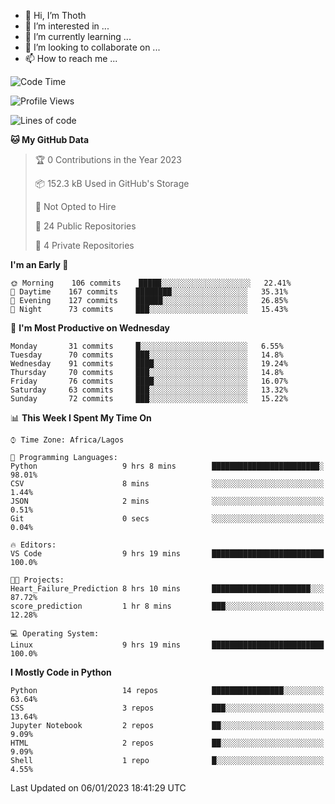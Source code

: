 <!---
thoth2357/thoth2357 is a ✨ special ✨ repository because its `README.md` (this file) appears on your GitHub profile.
You can click the Preview link to take a look at your changes.
--->

- 👋 Hi, I’m Thoth
- 👀 I’m interested in ...
- 🌱 I’m currently learning ...
- 💞️ I’m looking to collaborate on ...
- 📫 How to reach me ...




<!--START_SECTION:waka-->
![Code Time](http://img.shields.io/badge/Code%20Time-1%2C945%20hrs%2019%20mins-blue)

![Profile Views](http://img.shields.io/badge/Profile%20Views-16-blue)

![Lines of code](https://img.shields.io/badge/From%20Hello%20World%20I%27ve%20Written-26%20Million%20lines%20of%20code-blue)

**🐱 My GitHub Data** 

> 🏆 0 Contributions in the Year 2023
 > 
> 📦 152.3 kB Used in GitHub's Storage 
 > 
> 🚫 Not Opted to Hire
 > 
> 📜 24 Public Repositories 
 > 
> 🔑 4 Private Repositories  
 > 
**I'm an Early 🐤** 

```text
🌞 Morning    106 commits    █████░░░░░░░░░░░░░░░░░░░░   22.41% 
🌆 Daytime    167 commits    ████████░░░░░░░░░░░░░░░░░   35.31% 
🌃 Evening    127 commits    ██████░░░░░░░░░░░░░░░░░░░   26.85% 
🌙 Night      73 commits     ███░░░░░░░░░░░░░░░░░░░░░░   15.43%

```
📅 **I'm Most Productive on Wednesday** 

```text
Monday       31 commits     █░░░░░░░░░░░░░░░░░░░░░░░░   6.55% 
Tuesday      70 commits     ███░░░░░░░░░░░░░░░░░░░░░░   14.8% 
Wednesday    91 commits     ████░░░░░░░░░░░░░░░░░░░░░   19.24% 
Thursday     70 commits     ███░░░░░░░░░░░░░░░░░░░░░░   14.8% 
Friday       76 commits     ████░░░░░░░░░░░░░░░░░░░░░   16.07% 
Saturday     63 commits     ███░░░░░░░░░░░░░░░░░░░░░░   13.32% 
Sunday       72 commits     ███░░░░░░░░░░░░░░░░░░░░░░   15.22%

```


📊 **This Week I Spent My Time On** 

```text
⌚︎ Time Zone: Africa/Lagos

💬 Programming Languages: 
Python                   9 hrs 8 mins        ████████████████████████░   98.01% 
CSV                      8 mins              ░░░░░░░░░░░░░░░░░░░░░░░░░   1.44% 
JSON                     2 mins              ░░░░░░░░░░░░░░░░░░░░░░░░░   0.51% 
Git                      0 secs              ░░░░░░░░░░░░░░░░░░░░░░░░░   0.04%

🔥 Editors: 
VS Code                  9 hrs 19 mins       █████████████████████████   100.0%

🐱‍💻 Projects: 
Heart_Failure_Prediction 8 hrs 10 mins       ██████████████████████░░░   87.72% 
score_prediction         1 hr 8 mins         ███░░░░░░░░░░░░░░░░░░░░░░   12.28%

💻 Operating System: 
Linux                    9 hrs 19 mins       █████████████████████████   100.0%

```

**I Mostly Code in Python** 

```text
Python                   14 repos            ████████████████░░░░░░░░░   63.64% 
CSS                      3 repos             ███░░░░░░░░░░░░░░░░░░░░░░   13.64% 
Jupyter Notebook         2 repos             ██░░░░░░░░░░░░░░░░░░░░░░░   9.09% 
HTML                     2 repos             ██░░░░░░░░░░░░░░░░░░░░░░░   9.09% 
Shell                    1 repo              █░░░░░░░░░░░░░░░░░░░░░░░░   4.55%

```



 Last Updated on 06/01/2023 18:41:29 UTC
<!--END_SECTION:waka-->
<!--![](http://github-profile-summary-cards.vercel.app/api/cards/profile-details?username=thoth2357&theme=2077)

![](http://github-profile-summary-cards.vercel.app/api/cards/stats?username=thoth2357&theme=2077)![](http://github-profile-summary-cards.vercel.app/api/cards/productive-time?username=thoth2357&theme=2077&utcOffset=8) -->
